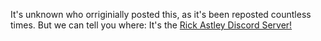 It's unknown who orriginially posted this, as it's been reposted countless times. But we can tell you where: It's the [Rick Astley Discord Server!](https://www.rickastley.rocks/sources/Rick_Astley_Server)
